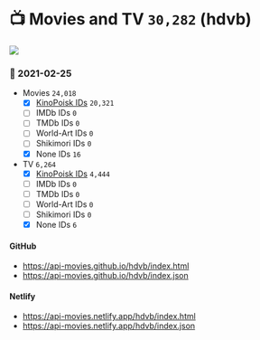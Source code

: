 # :tv: Movies and TV `30,282` (hdvb)

<a href="https://API-Movies.github.io"><img src="https://API-Movies.github.io/banner.png?cache"></a>

### :date: 2021-02-25
- Movies `24,018`
  - [x] <a href="https://API-Movies.github.io/hdvb/movie_kinopoisk_ids.json">KinoPoisk IDs</a> `20,321`
  - [ ] IMDb IDs `0`
  - [ ] TMDb IDs `0`
  - [ ] World-Art IDs `0`
  - [ ] Shikimori IDs `0`
  - [x] None IDs `16`
- TV `6,264`
  - [x] <a href="https://API-Movies.github.io/hdvb/tv_kinopoisk_ids.json">KinoPoisk IDs</a> `4,444`
  - [ ] IMDb IDs `0`
  - [ ] TMDb IDs `0`
  - [ ] World-Art IDs `0`
  - [ ] Shikimori IDs `0`
  - [x] None IDs `6`
#### GitHub
- <a href='https://api-movies.github.io/hdvb/index.html' target='_blank'>https://api-movies.github.io/hdvb/index.html</a>
- <a href='https://api-movies.github.io/hdvb/index.json' target='_blank'>https://api-movies.github.io/hdvb/index.json</a>
#### Netlify
- <a href='https://api-movies.netlify.app/hdvb/index.html' target='_blank'>https://api-movies.netlify.app/hdvb/index.html</a>
- <a href='https://api-movies.netlify.app/hdvb/index.json' target='_blank'>https://api-movies.netlify.app/hdvb/index.json</a>
